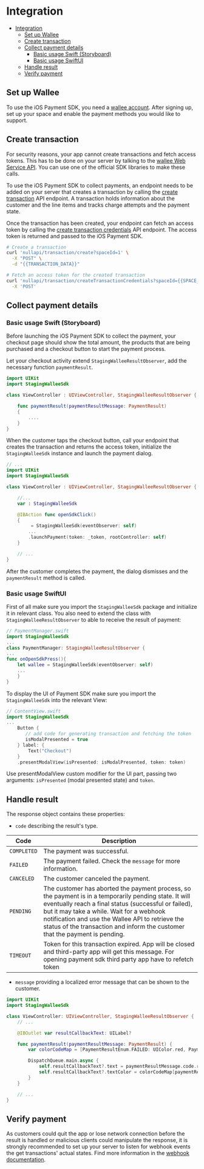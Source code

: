 # Integration

- [Integration](#integration)
  - [Set up Wallee](#set-up-wallee)
  - [Create transaction](#create-transaction)
  - [Collect payment details](#collect-payment-details)
    - [Basic usage Swift (Storyboard)](#basic-usage-swift-storyboard)
    - [Basic usage SwiftUI](#basic-usage-swiftui)
  - [Handle result](#handle-result)
  - [Verify payment](#verify-payment)

## Set up Wallee

To use the iOS Payment SDK, you need a [wallee account](null). After signing up, set up your space and enable the payment methods you would like to support.

## Create transaction

For security reasons, your app cannot create transactions and fetch access tokens. This has to be done on your server by talking to the [wallee Web Service API](nullen-us/doc/api/web-service). You can use one of the official SDK libraries to make these calls.

To use the iOS Payment SDK to collect payments, an endpoint needs to be added on your server that creates a transaction by calling the [create transaction](nulldoc/api/web-service#transaction-service--create) API endpoint. A transaction holds information about the customer and the line items and tracks charge attempts and the payment state.

Once the transaction has been created, your endpoint can fetch an access token by calling the [create transaction credentials](nulldoc/api/web-service#transaction-service--create-transaction-credentials) API endpoint. The access token is returned and passed to the iOS Payment SDK.

```bash
# Create a transaction
curl 'nullapi/transaction/create?spaceId=1' \
  -X "POST" \
  -d "{{TRANSACTION_DATA}}"

# Fetch an access token for the created transaction
curl 'nullapi/transaction/createTransactionCredentials?spaceId={{SPACE_ID}}&id={{TRANSACTION_ID}}' \
  -X 'POST'
```

## Collect payment details

### Basic usage Swift (Storyboard)

Before launching the iOS Payment SDK to collect the payment, your checkout page should show the total amount, the products that are being purchased and a checkout button to start the payment process.

Let your checkout activity extend `StagingWalleeResultObserver`, add the necessary function `paymentResult`.

```swift
import UIKit
import StagingWalleeSdk

class ViewController : UIViewController, StagingWalleeResultObserver {

    func paymentResult(paymentResultMessage: PaymentResult)
    {
        ....
    }
}
```

When the customer taps the checkout button, call your endpoint that creates the transaction and returns the access token, initialize the `StagingWalleeSdk` instance and launch the payment dialog.

```swift
// ...
import UIKit
import StagingWalleeSdk

class ViewController : UIViewController, StagingWalleeResultObserver {

    //...
    var : StagingWalleeSdk

    @IBAction func openSdkClick()
    {
         = StagingWalleeSdk(eventObserver: self)
        ...
        .launchPayment(token: _token, rootController: self)
    }

    // ...
}
```

After the customer completes the payment, the dialog dismisses and the `paymentResult` method is called.

### Basic usage SwiftUI

First of all make sure you import the `StagingWalleeSdk` package and initialize it in relevant class. You also need to extend the class with `StagingWalleeResultObserver` to able to receive the result of payment:

```swift
// PaymentManager.swift
import StagingWalleeSdk
...
class PaymentManager: StagingWalleeResultObserver {
...
func onOpenSdkPress(){
    let wallee = StagingWalleeSdk(eventObserver: self)
    ...
    }
}
```

To display the UI of Payment SDK make sure you import the `StagingWalleeSdk` into the relevant View:

```swift
// ContentView.swift
import StagingWalleeSdk
...
    Button {
       // add code for generating transaction and fetching the token
       isModalPresented = true
    } label: {
        Text("Checkout")
    }
    .presentModalView(isPresented: isModalPresented, token: token)
```

Use presentModalView custom modifier for the UI part, passing two arguments: `isPresented` (modal presented state) and `token`.

## Handle result

The response object contains these properties:

- `code` describing the result's type.

| Code | Description |
| --- | --- |
| `COMPLETED` | The payment was successful. |
| `FAILED` | The payment failed. Check the `message` for more information. |
| `CANCELED` | The customer canceled the payment. |
| `PENDING` | The customer has aborted the payment process, so the payment is in a temporarily pending state. It will eventually reach a final status (successful or failed), but it may take a while. Wait for a webhook notification and use the Wallee API to retrieve the status of the transaction and inform the customer that the payment is pending. |
| `TIMEOUT` | Token for this transaction expired. App will be closed and third-party app will get this message. For opening payment sdk third party app have to refetch token |

- `message` providing a localized error message that can be shown to the customer.

```swift
import UIKit
import StagingWalleeSdk

class ViewController: UIViewController, StagingWalleeResultObserver {
    // ...

    @IBOutlet var resultCallbackText: UILabel?

    func paymentResult(paymentResultMessage: PaymentResult) {
        var colorCodeMap = [PaymentResultEnum.FAILED: UIColor.red, PaymentResultEnum.COMPLETED: UIColor.green, PaymentResultEnum.CANCELED: UIColor.orange]

        DispatchQueue.main.async {
            self.resultCallbackText?.text = paymentResultMessage.code.rawValue
            self.resultCallbackText?.textColor = colorCodeMap[paymentResultMessage.code];
        }
    }

    // ...
}
```

## Verify payment

As customers could quit the app or lose network connection before the result is handled or malicious clients could manipulate the response, it is strongly recommended to set up your server to listen for webhook events the get transactions' actual states. Find more information in the [webhook documentation](nullen-us/doc/webhooks).
